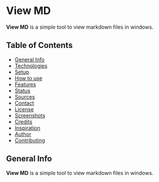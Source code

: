 # View MD

**View MD** is a simple tool to view markdown files in windows.

## Table of Contents

* [General Info](#general-info)
* [Technologies](#technologies)
* [Setup](#setup)
* [How to use](#how-to-use)
* [Features](#features)
* [Status](#status)
* [Sources](#sources)
* [Contact](#contact)
* [License](#license)
* [Screenshots](#screenshots)
* [Credits](#credits)
* [Inspiration](#inspiration)
* [Author](#author)
* [Contributing](#contributing)

## General Info

**View MD** is a simple tool to view markdown files in windows.